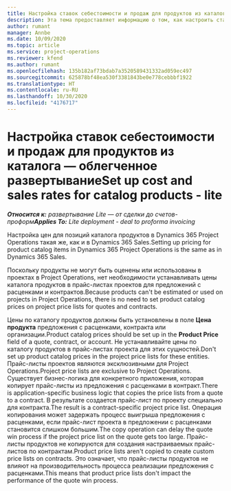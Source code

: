 ```yaml
---
title: Настройка ставок себестоимости и продаж для продуктов из каталога — облегченное развертывание
description: Эта тема предоставляет информацию о том, как настроить ставки себестоимости и продаж для позиций в каталоге продуктов.
author: rumant
manager: Annbe
ms.date: 10/09/2020
ms.topic: article
ms.service: project-operations
ms.reviewer: kfend
ms.author: rumant
ms.openlocfilehash: 135b182af73bdab7a3520589431332ad059ec497
ms.sourcegitcommit: 625878bf48ea530f3381843be0e778cebbbf1922
ms.translationtype: HT
ms.contentlocale: ru-RU
ms.lasthandoff: 10/30/2020
ms.locfileid: "4176717"
---
```

# <a name="set-up-cost-and-sales-rates-for-catalog-products---lite"></a><span data-ttu-id="3d4b8-103">Настройка ставок себестоимости и продаж для продуктов из каталога — облегченное развертывание</span><span class="sxs-lookup"><span data-stu-id="3d4b8-103">Set up cost and sales rates for catalog products - lite</span></span>

<span data-ttu-id="3d4b8-104">_**Относится к:** развертывание Lite — от сделки до счетов-проформ_</span><span class="sxs-lookup"><span data-stu-id="3d4b8-104">_**Applies To:** Lite deployment - deal to proforma invoicing_</span></span>


<span data-ttu-id="3d4b8-105">Настройка цен для позиций каталога продуктов в Dynamics 365 Project Operations такая же, как и в Dynamics 365 Sales.</span><span class="sxs-lookup"><span data-stu-id="3d4b8-105">Setting up pricing for product catalog items in Dynamics 365 Project Operations is the same as in Dynamics 365 Sales.</span></span>

<span data-ttu-id="3d4b8-106">Поскольку продукты не могут быть оценены или использованы в проектах в Project Operations, нет необходимости устанавливать цены каталога продуктов в прайс-листах проектов для предложений с расценками и контрактов.</span><span class="sxs-lookup"><span data-stu-id="3d4b8-106">Because products can't be estimated or used on projects in Project Operations, there is no need to set product catalog prices on project price lists for quotes and contracts.</span></span>

<span data-ttu-id="3d4b8-107">Цены по каталогу продуктов должны быть установлены в поле **Цена продукта** предложения с расценками, контракта или организации.</span><span class="sxs-lookup"><span data-stu-id="3d4b8-107">Product catalog prices should be set up in the **Product Price** field of a quote, contract, or account.</span></span> <span data-ttu-id="3d4b8-108">Не устанавливайте цены по каталогу продуктов в прайс-листах проекта для этих сущностей.</span><span class="sxs-lookup"><span data-stu-id="3d4b8-108">Don't set up product catalog prices in the project price lists for these entities.</span></span> <span data-ttu-id="3d4b8-109">Прайс-листы проектов являются эксклюзивными для Project Operations.</span><span class="sxs-lookup"><span data-stu-id="3d4b8-109">Project price lists are exclusive to Project Operations.</span></span> <span data-ttu-id="3d4b8-110">Существует бизнес-логика для конкретного приложения, которая копирует прайс-листы из предложения с расценками в контракт.</span><span class="sxs-lookup"><span data-stu-id="3d4b8-110">There is application-specific business logic that copies the price lists from a quote to a contract.</span></span> <span data-ttu-id="3d4b8-111">В результате создается прайс-лист по проекту специально для контракта.</span><span class="sxs-lookup"><span data-stu-id="3d4b8-111">The result is a contract-specific project price list.</span></span> <span data-ttu-id="3d4b8-112">Операция копирования может задержать процесс выигрыша предложения с расценками, если прайс-лист проекта в предложении с расценками становится слишком большим.</span><span class="sxs-lookup"><span data-stu-id="3d4b8-112">The copy operation can delay the quote win process if the project price list on the quote gets too large.</span></span> <span data-ttu-id="3d4b8-113">Прайс-листы продуктов не копируются для создания настраиваемых прайс-листов по контрактам.</span><span class="sxs-lookup"><span data-stu-id="3d4b8-113">Product price lists aren't copied to create custom price lists on contracts.</span></span> <span data-ttu-id="3d4b8-114">Это означает, что прайс-листы продуктов не влияют на производительность процесса реализации предложения с расценками.</span><span class="sxs-lookup"><span data-stu-id="3d4b8-114">This means that product price lists don't impact the performance of the quote win process.</span></span>
